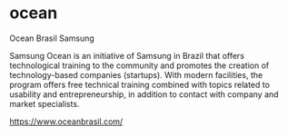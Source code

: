 # ocean
Ocean Brasil Samsung

Samsung Ocean is an initiative of Samsung in Brazil that offers technological training to the community and promotes the creation of technology-based companies (startups).
With modern facilities, the program offers free technical training combined with topics related to usability and entrepreneurship,
in addition to contact with company and market specialists.

https://www.oceanbrasil.com/
